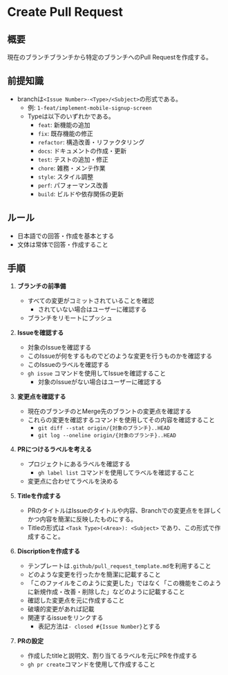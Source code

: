 # Create Pull Request

## 概要

現在のブランチブランチから特定のブランチへのPull Requestを作成する。

## 前提知識

- branchは`<Issue Number>-<Type>/<Subject>`の形式である。
  - 例: `1-feat/implement-mobile-signup-screen`
  - Typeは以下のいずれかである。
    - `feat`: 新機能の追加
    - `fix`: 既存機能の修正
    - `refactor`: 構造改善・リファクタリング
    - `docs`: ドキュメントの作成・更新
    - `test`: テストの追加・修正
    - `chore`: 雑務・メンテ作業
    - `style`: スタイル調整
    - `perf`: パフォーマンス改善
    - `build`: ビルドや依存関係の更新

## ルール

- 日本語での回答・作成を基本とする
- 文体は常体で回答・作成すること

## 手順

1. **ブランチの前準備**

   - すべての変更がコミットされていることを確認
     - されていない場合はユーザーに確認する
   - ブランチをリモートにプッシュ

2. **Issueを確認する**
   - 対象のIssueを確認する
   - このIssueが何をするものでどのような変更を行うものかを確認する
   - このIssueのラベルを確認する
   - `gh issue` コマンドを使用してIssueを確認すること
     - 対象のIssueがない場合はユーザーに確認する

3. **変更点を確認する**

   - 現在のブランチのとMerge先のブラントの変更点を確認する
   - これらの変更を確認するコマンドを使用してその内容を確認すること
     - `git diff --stat origin/{対象のブランチ}..HEAD`
     - `git log --oneline origin/{対象のブランチ}..HEAD`

4. **PRにつけるラベルを考える**
   - プロジェクトにあるラベルを確認する
     - `gh label list` コマンドを使用してラベルを確認すること
   - 変更点に合わせてラベルを決める

5. **Titleを作成する**

   - PRのタイトルはIssueのタイトルや内容、Branchでの変更点をを詳しくかつ内容を簡潔に反映したものにする。
   - Titleの形式は `<Task Type>(<Area>): <Subject>` であり、この形式で作成すること。

6. **Discriptionを作成する**
   - テンプレートは`.github/pull_request_template.md`を利用すること
   - どのような変更を行ったかを簡潔に記載すること
   - 「このファイルをこのように変更した」ではなく「この機能をこのように新規作成・改善・削除した」などのように記載すること
   - 確認した変更点を元に作成すること
   - 破壊的変更があれば記載
   - 関連するissueをリンクする
     - 表記方法は`- closed #{Issue Number}`とする

7. **PRの設定**
   - 作成したtitleと説明文、割り当てるラベルを元にPRを作成する
   - `gh pr create`コマンドを使用して作成すること
